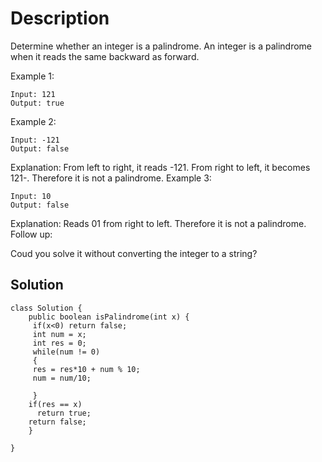 # Description
Determine whether an integer is a palindrome. An integer is a palindrome when it reads the same backward as forward.

Example 1:
```
Input: 121
Output: true
```
Example 2:
```
Input: -121
Output: false
```
Explanation: From left to right, it reads -121. From right to left, it becomes 121-. Therefore it is not a palindrome.
Example 3:
```
Input: 10
Output: false
```
Explanation: Reads 01 from right to left. Therefore it is not a palindrome.
Follow up:

Coud you solve it without converting the integer to a string?




## Solution
```
class Solution {
    public boolean isPalindrome(int x) {
     if(x<0) return false;
     int num = x;
     int res = 0;
     while(num != 0)
     {
     res = res*10 + num % 10;
     num = num/10;
         
     }
    if(res == x) 
      return true;
    return false;
    }
    
}
```
